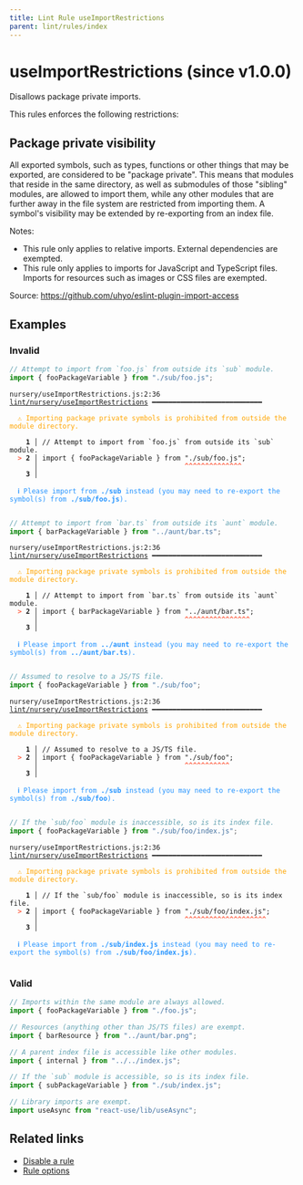 ```yaml
---
title: Lint Rule useImportRestrictions
parent: lint/rules/index
---
```


# useImportRestrictions (since v1.0.0)

Disallows package private imports.

This rules enforces the following restrictions:

## Package private visibility

All exported symbols, such as types, functions or other things that may be exported, are
considered to be "package private". This means that modules that reside in the same
directory, as well as submodules of those "sibling" modules, are allowed to import them,
while any other modules that are further away in the file system are restricted from
importing them. A symbol's visibility may be extended by re-exporting from an index file.

Notes:

- This rule only applies to relative imports. External dependencies are exempted.
- This rule only applies to imports for JavaScript and TypeScript files. Imports for
resources such as images or CSS files are exempted.

Source: https://github.com/uhyo/eslint-plugin-import-access

## Examples

### Invalid

```jsx
// Attempt to import from `foo.js` from outside its `sub` module.
import { fooPackageVariable } from "./sub/foo.js";
```

<pre class="language-text"><code class="language-text">nursery/useImportRestrictions.js:2:36 <a href="https://biomejs.dev/lint/rules/useImportRestrictions">lint/nursery/useImportRestrictions</a> ━━━━━━━━━━━━━━━━━━━━━━━━━━━

<strong><span style="color: Orange;">  </span></strong><strong><span style="color: Orange;">⚠</span></strong> <span style="color: Orange;">Importing package private symbols is prohibited from outside the module directory.</span>
  
    <strong>1 │ </strong>// Attempt to import from `foo.js` from outside its `sub` module.
<strong><span style="color: Tomato;">  </span></strong><strong><span style="color: Tomato;">&gt;</span></strong> <strong>2 │ </strong>import { fooPackageVariable } from &quot;./sub/foo.js&quot;;
   <strong>   │ </strong>                                   <strong><span style="color: Tomato;">^</span></strong><strong><span style="color: Tomato;">^</span></strong><strong><span style="color: Tomato;">^</span></strong><strong><span style="color: Tomato;">^</span></strong><strong><span style="color: Tomato;">^</span></strong><strong><span style="color: Tomato;">^</span></strong><strong><span style="color: Tomato;">^</span></strong><strong><span style="color: Tomato;">^</span></strong><strong><span style="color: Tomato;">^</span></strong><strong><span style="color: Tomato;">^</span></strong><strong><span style="color: Tomato;">^</span></strong><strong><span style="color: Tomato;">^</span></strong><strong><span style="color: Tomato;">^</span></strong><strong><span style="color: Tomato;">^</span></strong>
    <strong>3 │ </strong>
  
<strong><span style="color: rgb(38, 148, 255);">  </span></strong><strong><span style="color: rgb(38, 148, 255);">ℹ</span></strong> <span style="color: rgb(38, 148, 255);">Please import from </span><span style="color: rgb(38, 148, 255);"><strong>./sub</strong></span><span style="color: rgb(38, 148, 255);"> instead (you may need to re-export the symbol(s) from </span><span style="color: rgb(38, 148, 255);"><strong>./sub/foo.js</strong></span><span style="color: rgb(38, 148, 255);">).</span>
  
</code></pre>

```jsx
// Attempt to import from `bar.ts` from outside its `aunt` module.
import { barPackageVariable } from "../aunt/bar.ts";
```

<pre class="language-text"><code class="language-text">nursery/useImportRestrictions.js:2:36 <a href="https://biomejs.dev/lint/rules/useImportRestrictions">lint/nursery/useImportRestrictions</a> ━━━━━━━━━━━━━━━━━━━━━━━━━━━

<strong><span style="color: Orange;">  </span></strong><strong><span style="color: Orange;">⚠</span></strong> <span style="color: Orange;">Importing package private symbols is prohibited from outside the module directory.</span>
  
    <strong>1 │ </strong>// Attempt to import from `bar.ts` from outside its `aunt` module.
<strong><span style="color: Tomato;">  </span></strong><strong><span style="color: Tomato;">&gt;</span></strong> <strong>2 │ </strong>import { barPackageVariable } from &quot;../aunt/bar.ts&quot;;
   <strong>   │ </strong>                                   <strong><span style="color: Tomato;">^</span></strong><strong><span style="color: Tomato;">^</span></strong><strong><span style="color: Tomato;">^</span></strong><strong><span style="color: Tomato;">^</span></strong><strong><span style="color: Tomato;">^</span></strong><strong><span style="color: Tomato;">^</span></strong><strong><span style="color: Tomato;">^</span></strong><strong><span style="color: Tomato;">^</span></strong><strong><span style="color: Tomato;">^</span></strong><strong><span style="color: Tomato;">^</span></strong><strong><span style="color: Tomato;">^</span></strong><strong><span style="color: Tomato;">^</span></strong><strong><span style="color: Tomato;">^</span></strong><strong><span style="color: Tomato;">^</span></strong><strong><span style="color: Tomato;">^</span></strong><strong><span style="color: Tomato;">^</span></strong>
    <strong>3 │ </strong>
  
<strong><span style="color: rgb(38, 148, 255);">  </span></strong><strong><span style="color: rgb(38, 148, 255);">ℹ</span></strong> <span style="color: rgb(38, 148, 255);">Please import from </span><span style="color: rgb(38, 148, 255);"><strong>../aunt</strong></span><span style="color: rgb(38, 148, 255);"> instead (you may need to re-export the symbol(s) from </span><span style="color: rgb(38, 148, 255);"><strong>../aunt/bar.ts</strong></span><span style="color: rgb(38, 148, 255);">).</span>
  
</code></pre>

```jsx
// Assumed to resolve to a JS/TS file.
import { fooPackageVariable } from "./sub/foo";
```

<pre class="language-text"><code class="language-text">nursery/useImportRestrictions.js:2:36 <a href="https://biomejs.dev/lint/rules/useImportRestrictions">lint/nursery/useImportRestrictions</a> ━━━━━━━━━━━━━━━━━━━━━━━━━━━

<strong><span style="color: Orange;">  </span></strong><strong><span style="color: Orange;">⚠</span></strong> <span style="color: Orange;">Importing package private symbols is prohibited from outside the module directory.</span>
  
    <strong>1 │ </strong>// Assumed to resolve to a JS/TS file.
<strong><span style="color: Tomato;">  </span></strong><strong><span style="color: Tomato;">&gt;</span></strong> <strong>2 │ </strong>import { fooPackageVariable } from &quot;./sub/foo&quot;;
   <strong>   │ </strong>                                   <strong><span style="color: Tomato;">^</span></strong><strong><span style="color: Tomato;">^</span></strong><strong><span style="color: Tomato;">^</span></strong><strong><span style="color: Tomato;">^</span></strong><strong><span style="color: Tomato;">^</span></strong><strong><span style="color: Tomato;">^</span></strong><strong><span style="color: Tomato;">^</span></strong><strong><span style="color: Tomato;">^</span></strong><strong><span style="color: Tomato;">^</span></strong><strong><span style="color: Tomato;">^</span></strong><strong><span style="color: Tomato;">^</span></strong>
    <strong>3 │ </strong>
  
<strong><span style="color: rgb(38, 148, 255);">  </span></strong><strong><span style="color: rgb(38, 148, 255);">ℹ</span></strong> <span style="color: rgb(38, 148, 255);">Please import from </span><span style="color: rgb(38, 148, 255);"><strong>./sub</strong></span><span style="color: rgb(38, 148, 255);"> instead (you may need to re-export the symbol(s) from </span><span style="color: rgb(38, 148, 255);"><strong>./sub/foo</strong></span><span style="color: rgb(38, 148, 255);">).</span>
  
</code></pre>

```jsx
// If the `sub/foo` module is inaccessible, so is its index file.
import { fooPackageVariable } from "./sub/foo/index.js";
```

<pre class="language-text"><code class="language-text">nursery/useImportRestrictions.js:2:36 <a href="https://biomejs.dev/lint/rules/useImportRestrictions">lint/nursery/useImportRestrictions</a> ━━━━━━━━━━━━━━━━━━━━━━━━━━━

<strong><span style="color: Orange;">  </span></strong><strong><span style="color: Orange;">⚠</span></strong> <span style="color: Orange;">Importing package private symbols is prohibited from outside the module directory.</span>
  
    <strong>1 │ </strong>// If the `sub/foo` module is inaccessible, so is its index file.
<strong><span style="color: Tomato;">  </span></strong><strong><span style="color: Tomato;">&gt;</span></strong> <strong>2 │ </strong>import { fooPackageVariable } from &quot;./sub/foo/index.js&quot;;
   <strong>   │ </strong>                                   <strong><span style="color: Tomato;">^</span></strong><strong><span style="color: Tomato;">^</span></strong><strong><span style="color: Tomato;">^</span></strong><strong><span style="color: Tomato;">^</span></strong><strong><span style="color: Tomato;">^</span></strong><strong><span style="color: Tomato;">^</span></strong><strong><span style="color: Tomato;">^</span></strong><strong><span style="color: Tomato;">^</span></strong><strong><span style="color: Tomato;">^</span></strong><strong><span style="color: Tomato;">^</span></strong><strong><span style="color: Tomato;">^</span></strong><strong><span style="color: Tomato;">^</span></strong><strong><span style="color: Tomato;">^</span></strong><strong><span style="color: Tomato;">^</span></strong><strong><span style="color: Tomato;">^</span></strong><strong><span style="color: Tomato;">^</span></strong><strong><span style="color: Tomato;">^</span></strong><strong><span style="color: Tomato;">^</span></strong><strong><span style="color: Tomato;">^</span></strong><strong><span style="color: Tomato;">^</span></strong>
    <strong>3 │ </strong>
  
<strong><span style="color: rgb(38, 148, 255);">  </span></strong><strong><span style="color: rgb(38, 148, 255);">ℹ</span></strong> <span style="color: rgb(38, 148, 255);">Please import from </span><span style="color: rgb(38, 148, 255);"><strong>./sub/index.js</strong></span><span style="color: rgb(38, 148, 255);"> instead (you may need to re-export the symbol(s) from </span><span style="color: rgb(38, 148, 255);"><strong>./sub/foo/index.js</strong></span><span style="color: rgb(38, 148, 255);">).</span>
  
</code></pre>

### Valid

```jsx
// Imports within the same module are always allowed.
import { fooPackageVariable } from "./foo.js";

// Resources (anything other than JS/TS files) are exempt.
import { barResource } from "../aunt/bar.png";

// A parent index file is accessible like other modules.
import { internal } from "../../index.js";

// If the `sub` module is accessible, so is its index file.
import { subPackageVariable } from "./sub/index.js";

// Library imports are exempt.
import useAsync from "react-use/lib/useAsync";
```

## Related links

- [Disable a rule](/linter/#disable-a-lint-rule)
- [Rule options](/linter/#rule-options)
